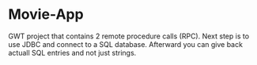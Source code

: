 # Movie-App

GWT project that contains 2 remote procedure calls (RPC).
Next step is to use JDBC and connect to a SQL database.
Afterward you can give back actuall SQL entries and not just strings.
